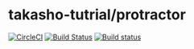 # takasho-tutrial/protractor
[![CircleCI][circleci-img]](circleci-url)
[![Build Status][travis-img]](travis-url)
[![Build status][appveyor-img]](appveyor-url)

[circleci-img]: https://circleci.com/gh/takasho-tutrial/protractor/tree/master.svg?style=svg
[circleci-url]: https://circleci.com/gh/takasho-tutrial/protractor/tree/master
[travis-img]: https://travis-ci.org/takasho-tutrial/protractor.svg?branch=master
[travis-url]: https://travis-ci.org/takasho-tutrial/protractor
[appveyor-img]: https://ci.appveyor.com/api/projects/status/p8vwp9i8s3jjv28h/branch/master?svg=true
[appveyor-url]: https://ci.appveyor.com/project/taka-sho/protractor/branch/master
